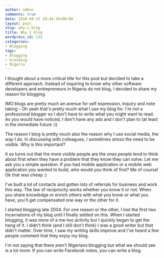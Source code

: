 ```yaml
---
author: admin
comments: true
date: 2010-08-31 10:44:28+00:00
layout: post
slug: why-i-blog
title: Why I blog
wordpress_id: 132
categories:
- Blogging
tags:
- Blogging
- branding
- Nigeria
---
```


I thought about a more critical title for this post but decided to take a different approach. Instead of inquiring to know why other software developers and entrepreneurs in Nigeria do not blog, I decided to share my reason for blogging.

IMO blogs are pretty much an avenue for self expression, inquiry and note taking - Oh yeah that's pretty much what I use my blog for. I'm not a professional blogger so I don't have to write what you might want to read. As you would have noticed, I don't have any ads and I don't plan to (at least in the immediate future :))

The reason I blog is pretty much also the reason why I use social media, the way I do. In discussing with colleagues, I sometimes stress the need to be _visible._ Why is this important?

It so turns out that the more visible people are the ones people tend to think about first when they have a problem that they know they can solve. Let me ask you a simple question: If you had mobile application or a mobile web application you wanted to build, who would you think of first? Me of course! Ok that was cheap :)

I've built a lot of contacts and gotten lots of referrals for business and work this way. The law of reciprocity works whether you know it or not. When you share knowledge or enrich others with what you know or what you have, you'll get compensated one way or the other for it.

I started blogging late 2004. For one reason or the other, I lost the first two incarnations of my blog until I finally settled on this. When I started blogging, it was more of a me-too activity but I quickly began to get the hang of it. I didn't think (and I still don't think) I was a good writer but that didn't matter. Over time, I saw my writing skills improve and I've heard a few people comment that they enjoy my blog.

I'm not saying that there aren't Nigerians blogging but what we should see is a lot more. If you can write Facebook notes, you can write a blog.
